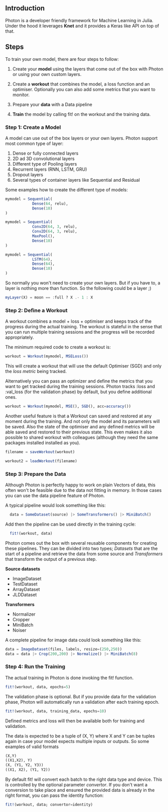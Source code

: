 ## Introduction

Photon is a developer friendly framework for Machine Learning in Julia.
Under the hood it leverages **Knet** and it provides a Keras like API on top of that.


## Steps
To train your own model, there are four steps to follow:

1) Create your **model** using the layers that come out of the box with Photon or using your own custom layers.

2) Create a **workout** that combines the model, a loss function and an optimiser. Optionally you can also add some metrics that you want to monitor.

3) Prepare your **data** with a Data pipeline

4) **Train** the model by calling fit! on the workout and the training data.


### Step 1: Create a Model
A model can use out of the box layers or your own layers. Photon support most
common type of layer:

1) Dense or fully connected layers
2) 2D ad 3D convolutional layers
3) Different type of Pooling layers
4) Recurrent layers (RNN, LSTM, GRU)
5) Dropout layers
6) Several types of container layers like Sequential and Residual


Some examples how to create the different type of models:

```julia
mymodel = Sequential(
            Dense(64, relu),
            Dense(10)
)
```

```julia
mymodel = Sequential(
            Conv2D(64, 3, relu),
            Conv2D(64, 3, relu),
            MaxPool(),
            Dense(10)
)
```

```julia
mymodel = Sequential(
            LSTM(64),
            Dense(64),
            Dense(10)
)
```


So normally you won't need to create your own layers. But if you have to, a layer
is nothing more than function. So the following could be a layer ;)

```julia
myLayer(X) = moon == :full ? X .- 1 : X
```


### Step 2: Define a Workout
A workout combines a model + loss + optimiser and keeps track of the progress
during the actual training. The workout is stateful in the sense that you can run
multiple training sessions and the progress will be recorded appropriately.   

The minimum required code to create a workout is:

```julia
workout = Workout(mymodel, MSELoss())
```

This will create a workout that will use the default Optimiser (SGD) and only
the *loss metric* being tracked.

Alternatively you can pass an optimizer and define the metrics that you want to get tracked during
the training sessions. Photon tracks :loss and :val_loss (for the validation phase) by
default, but you define additional ones.

```julia
workout = Workout(mymodel, MSE(), SGD(), acc=accuracy())
```

Another useful feature is that a Workout can saved and restored at any moment during the training.
And not only the model and its parameters will be saved. Also the state of the optimiser and any defined
metrics will be able saved and restored to their previous state. This even makes it also possible
to shared workout with colleagues (although they need the same packages installed installed as you).

```julia
filename = saveWorkout(workout)

workout2 = loadWorkout(filename)
```

### Step 3: Prepare the Data
Although Photon is perfectly happy to work on plain Vectors of data, this often won't be feasible due to the data not fitting in memory. In those cases you can use the data pipeline feature of Photon.

A typical pipeline would look something like this:

```julia
  data = SomeDataset(source) |> SomeTransformers() |> MiniBatch()
```

Add then the pipeline can be used directly in the training cycle:

```julia
  fit!(workout, data)
```

Photon comes out the box with several reusable components for creating these pipelines. They
can be divided into two types; *Datasets* that are the start of a pipeline and retrieve the data from some source and *Transformers* that transform the output of a previous step.

**Source datasets**
- ImageDataset
- TestDataset
- ArrayDataset
- JLDDataset

**Transformers**
- Normalizer
- Cropper
- MiniBatch
- Noiser

A complete pipeline for image data could look something like this:

```julia
data = ImageDataset(files, labels, resize=(250,250))
data = data |> Crop(200,200) |> Normalize() |> MiniBatch(8)
```

### Step 4: Run the Training
The actual training in Photon is done invoking the fit! function.

```julia
fit!(workout, data, epochs=5)
```

The validation phase is optional. But if you provide data for the validation phase, Photon will automatically run a validation after each training epoch.


```julia
fit!(workout, data, training_data, epochs=10)
```
Defined metrics and loss will then be available both for training and validation.


The data is expected to be a tuple of (X, Y) where X and Y can be tuples again in case
your model expects multiple inputs or outputs. So some examples of valid formats

```julia
(X,Y)
((X1,X2), Y)
(X, (Y1, Y2, Y3))
((X1, X2), (Y1, Y2))
```

By default fit! will convert each batch to the right data type and device. This is
controlled by the optional parameter *convertor*. If you don't want a conversion to take place and
ensured the provided data is already in the right format, you can pass the identity function:

```julia
fit!(workout, data; convertor=identity)
```
